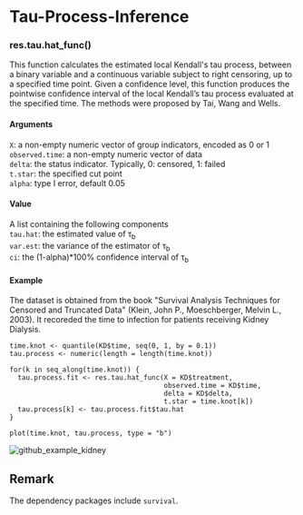 # Tau-Process-Inference

### res.tau.hat_func()
This function calculates the estimated local Kendall's tau process, between a binary variable and a continuous variable subject to right censoring, up to a specified time point. Given a confidence level, this function produces the pointwise confidence interval of the local Kendall’s tau process evaluated at the specified time. The methods were proposed by Tai, Wang and Wells. <br>

#### Arguments
`X`: a non-empty numeric vector of group indicators, encoded as 0 or 1 <br>
`observed.time`: a non-empty numeric vector of data <br>
`delta`: the status indicator. Typically, 0: censored, 1: failed <br>
`t.star`: the specified cut point <br>
`alpha`: type I error, default 0.05 <br>

#### Value
A list containing the following components <br>
`tau.hat`: the estimated value of &tau;<sub>b</sub> <br>
`var.est`: the variance of the estimator of &tau;<sub>b</sub><br>
`ci`: the (1-alpha)*100% confidence interval of &tau;<sub>b</sub><br>

#### Example
The dataset is obtained from the book "Survival Analysis Techniques for Censored and Truncated Data" (Klein, John P., Moeschberger, Melvin L., 2003). It recoreded the time to infection for patients receiving Kidney Dialysis. <br>

```
time.knot <- quantile(KD$time, seq(0, 1, by = 0.1))
tau.process <- numeric(length = length(time.knot))

for(k in seq_along(time.knot)) {
  tau.process.fit <- res.tau.hat_func(X = KD$treatment,
                                      observed.time = KD$time,
                                      delta = KD$delta,
                                      t.star = time.knot[k])
  tau.process[k] <- tau.process.fit$tau.hat
}

plot(time.knot, tau.process, type = "b")
```
![github_example_kidney](https://user-images.githubusercontent.com/9900943/180728285-496d57d8-044e-4fd1-aca3-5c808185bd39.png)

## Remark
The dependency packages include `survival`.
